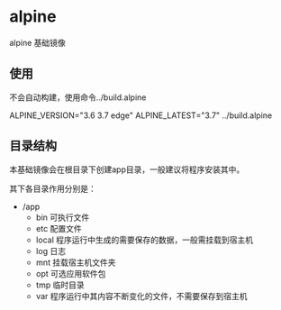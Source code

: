# alpine

alpine 基础镜像

## 使用

不会自动构建，使用命令../build.alpine

ALPINE_VERSION="3.6 3.7 edge" ALPINE_LATEST="3.7" ../build.alpine

## 目录结构

本基础镜像会在根目录下创建app目录，一般建议将程序安装其中。

其下各目录作用分别是：

* /app
    * bin   可执行文件
    * etc   配置文件
    * local 程序运行中生成的需要保存的数据，一般需挂载到宿主机
    * log   日志
    * mnt   挂载宿主机文件夹
    * opt   可选应用软件包
    * tmp   临时目录
    * var   程序运行中其内容不断变化的文件，不需要保存到宿主机
